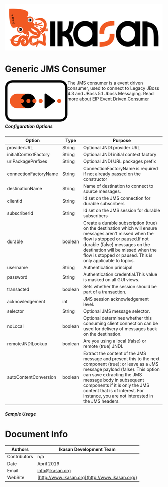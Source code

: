 ![IKASAN](../../../developer/docs/quickstart-images/Ikasan-title-transparent.png)
# Generic JMS Consumer

<img src="../../../developer/docs/quickstart-images/event-driven-consumer.png" width="200px" align="left">The JMS consumer is a event driven consumer, used to connect to Legacy JBoss 4.3 and JBoss 5.1 Jboss Messaging.
Read more about EIP [Event Driven Consumer](http://www.enterpriseintegrationpatterns.com/patterns/messaging/EventDrivenConsumer.html)
<br/>
<br/>
<br/>
<br/>
##### Configuration Options

| Option | Type | Purpose |
| --- | --- | --- |
| providerURL | String | Optional JNDI provider URL |
| initialContextFactory | String | Optional JNDI initial context factory |
| urlPackagePrefixes | String | Optional JNDI URL packages prefix |
| connectionFactoryName | String | ConnectionFactoryName is required if not already passed on the constructor |
| destinationName | String | Name of destination to connect to source messages. |
| clientId | String | Id set on the JMS connection for durable subscribers |
| subscriberId | String | Id set on the JMS session for durable subscribers |
| durable | boolean | Create a durable subscription (true) on the destination which will ensure messages aren&#39;t missed when the flow is stopped or paused.If not durable (false) messages on the destination will be missed when the flow is stopped or paused. This is only applicable to topics. |
| username | String | Authentication principal |
| password | String | Authentication credential.This value is masked on all GUI views. |
| transacted | boolean | Sets whether the session should be part of a transaction. |
| acknowledgement | int | JMS session acknowledgement level. |
| selector | String | Optional JMS message selector. |
| noLocal | boolean | Optional determines whether this consuming client connection can be used for delivery of messages back on the destination. |
| remoteJNDILookup | boolean | Are you using a local (false) or remote (true) JNDI. |
| autoContentConversion | boolean | Extract the content of the JMS message and present this to the next component (true); or leave as a JMS message payload (false). This option can save extracting the JMS message body in subsequent components if it is only the JMS content that is of interest. For instance, you are not interested in the JMS headers. |

##### Sample Usage

# Document Info

| Authors | Ikasan Development Team |
| --- | --- |
| Contributors | n/a |
| Date | April 2019 |
| Email | info@ikasan.org |
| WebSite | [http://www.ikasan.org](http://www.ikasan.org/) |
